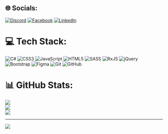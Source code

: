 
## 🌐 Socials:
[![Discord](https://img.shields.io/badge/Discord-%237289DA.svg?logo=discord&logoColor=white)](https://discord.gg/heshamahmedmohamed) [![Facebook](https://img.shields.io/badge/Facebook-%231877F2.svg?logo=Facebook&logoColor=white)](https://facebook.com/https://www.facebook.com/profile.php?id=100012685307205&locale=ar_AR) [![LinkedIn](https://img.shields.io/badge/LinkedIn-%230077B5.svg?logo=linkedin&logoColor=white)](https://linkedin.com/in/https://www.linkedin.com/in/hesham-ahmed-mohamed-924132305/) 

# 💻 Tech Stack:
![C#](https://img.shields.io/badge/c%23-%23239120.svg?style=for-the-badge&logo=csharp&logoColor=white) ![CSS3](https://img.shields.io/badge/css3-%231572B6.svg?style=for-the-badge&logo=css3&logoColor=white) ![JavaScript](https://img.shields.io/badge/javascript-%23323330.svg?style=for-the-badge&logo=javascript&logoColor=%23F7DF1E) ![HTML5](https://img.shields.io/badge/html5-%23E34F26.svg?style=for-the-badge&logo=html5&logoColor=white) ![SASS](https://img.shields.io/badge/SASS-hotpink.svg?style=for-the-badge&logo=SASS&logoColor=white) ![RxJS](https://img.shields.io/badge/rxjs-%23B7178C.svg?style=for-the-badge&logo=reactivex&logoColor=white) ![jQuery](https://img.shields.io/badge/jquery-%230769AD.svg?style=for-the-badge&logo=jquery&logoColor=white) ![Bootstrap](https://img.shields.io/badge/bootstrap-%238511FA.svg?style=for-the-badge&logo=bootstrap&logoColor=white) ![Figma](https://img.shields.io/badge/figma-%23F24E1E.svg?style=for-the-badge&logo=figma&logoColor=white) ![Git](https://img.shields.io/badge/git-%23F05033.svg?style=for-the-badge&logo=git&logoColor=white) ![GitHub](https://img.shields.io/badge/github-%23121011.svg?style=for-the-badge&logo=github&logoColor=white)
# 📊 GitHub Stats:
![](https://github-readme-stats.vercel.app/api?username=heshamahmed2003&theme=dark&hide_border=false&include_all_commits=false&count_private=false)<br/>
![](https://github-readme-streak-stats.herokuapp.com/?user=heshamahmed2003&theme=dark&hide_border=false)<br/>
![](https://github-readme-stats.vercel.app/api/top-langs/?username=heshamahmed2003&theme=dark&hide_border=false&include_all_commits=false&count_private=false&layout=compact)

---
[![](https://visitcount.itsvg.in/api?id=heshamahmed2003&icon=0&color=0)](https://visitcount.itsvg.in)

<!-- Proudly created with GPRM ( https://gprm.itsvg.in ) -->
